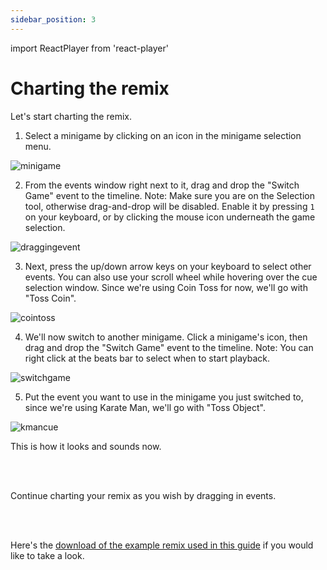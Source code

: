 ```yaml
---
sidebar_position: 3
---
```


import ReactPlayer from 'react-player'

# Charting the remix
Let's start charting the remix.

1. Select a minigame by clicking on an icon in the minigame selection menu.

![minigame](/img/docs/firstremix/minigameselection.png)

2. From the events window right next to it, drag and drop the "Switch Game" event to the timeline.
Note: Make sure you are on the Selection tool, otherwise drag-and-drop will be disabled. Enable it by pressing `1` on your keyboard, or by clicking the mouse icon underneath the game selection.

![draggingevent](/img/docs/firstremix/draggingevent.gif)

3. Next, press the up/down arrow keys on your keyboard to select other events. You can also use your scroll wheel while hovering over the cue selection window. Since we're using Coin Toss for now, we'll go with "Toss Coin".

![cointoss](/img/docs/firstremix/cointoss.gif)

4. We'll now switch to another minigame. Click a minigame's icon, then drag and drop the "Switch Game" event to the timeline.
Note: You can right click at the beats bar to select when to start playback.

![switchgame](/img/docs/firstremix/switchgame.gif)

5. Put the event you want to use in the minigame you just switched to, since we're using Karate Man, we'll go with "Toss Object".

![kmancue](/img/docs/firstremix/kmancue.gif)


This is how it looks and sounds now.

<ReactPlayer controls url='/vid/firstchart/progress.mp4' />
<br></br>

Continue charting your remix as you wish by dragging in events.

<ReactPlayer controls url='/vid/firstchart/kmangba.mp4' />
<br></br>

Here's the [download of the example remix used in this guide](/examples/kmangba.riq) if you would like to take a look.
